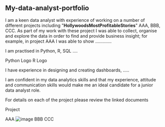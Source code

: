 ## My-data-analyst-portfolio
I am a keen data analyst with experience of working on a number of different projects including "**HollywoodsMostProfitableStories**"
AAA, BBB, CCC. As part of my work with these project I was able to collect, organise and explore the data in order to find and provide business insight; for example, in project AAA I was able to show ………….

I am practised in Python, R, SQL ….

Python Logo R Logo

I have experience in designing and creating dashboards, …..

I am confident in my data analytics skills and that my experience, attitude and communication skills would make me an ideal candidate for a junior data analyst role.

For details on each of the project please review the linked documents

Project

AAA
![image](https://github.com/JackJackzeng/My-data-analyst-portfolio/assets/144682425/6e147748-d794-45ef-a132-d315170c7b86)
BBB
CCC
